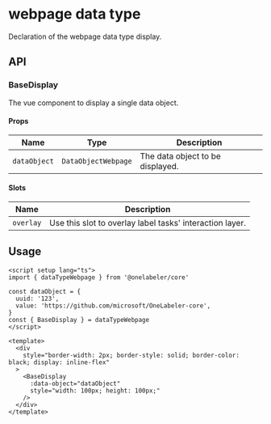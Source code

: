 # webpage data type

Declaration of the webpage data type display.

## API

### BaseDisplay

The vue component to display a single data object.

#### Props

| Name         | Type                | Description                      |
| ------------ | ------------------- | -------------------------------- |
| `dataObject` | `DataObjectWebpage` | The data object to be displayed. |

#### Slots

| Name      | Description                                              |
| --------- | -------------------------------------------------------- |
| `overlay` | Use this slot to overlay label tasks' interaction layer. |

## Usage

```vue
<script setup lang="ts">
import { dataTypeWebpage } from '@onelabeler/core'

const dataObject = {
  uuid: '123',
  value: 'https://github.com/microsoft/OneLabeler-core',
}
const { BaseDisplay } = dataTypeWebpage
</script>

<template>
  <div
    style="border-width: 2px; border-style: solid; border-color: black; display: inline-flex"
  >
    <BaseDisplay
      :data-object="dataObject"
      style="width: 100px; height: 100px;"
    />
  </div>
</template>
```
